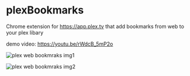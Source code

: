 # plexBookmarks
Chrome extension for https://app.plex.tv that add bookmarks from web to your plex libary

demo video: https://youtu.be/rWdcB_5mP2o

![plex web bookmraks img1](https://raw.githubusercontent.com/user928/plexWebBookmarks/master/icons/img/plex-bookmarks-video-new.mp4%202019-02-05%2014-02-51.jpg)

![plex web bookmraks img2](https://raw.githubusercontent.com/user928/plexWebBookmarks/master/icons/img/plex-bookmarks-video-new.mp4%202019-02-05%2014-05-06.jpg)
